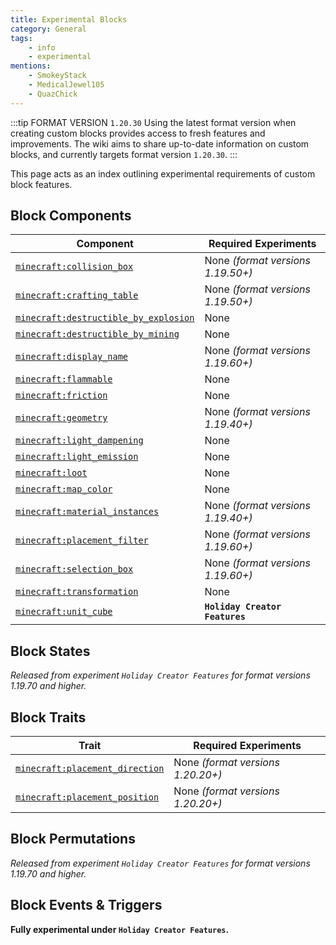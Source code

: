 ```yaml
---
title: Experimental Blocks
category: General
tags:
    - info
    - experimental
mentions:
    - SmokeyStack
    - MedicalJewel105
    - QuazChick
---
```


:::tip FORMAT VERSION `1.20.30`
Using the latest format version when creating custom blocks provides access to fresh features and improvements. The wiki aims to share up-to-date information on custom blocks, and currently targets format version `1.20.30`.
:::

This page acts as an index outlining experimental requirements of custom block features.

## Block Components

| Component                                                                                   | Required Experiments              |
| ------------------------------------------------------------------------------------------- | --------------------------------- |
| [`minecraft:collision_box`](/blocks/block-components#collision-box)                         | None _(format versions 1.19.50+)_ |
| [`minecraft:crafting_table`](/blocks/block-components#crafting-table)                       | None _(format versions 1.19.50+)_ |
| [`minecraft:destructible_by_explosion`](/blocks/block-components#destructible-by-explosion) | None                              |
| [`minecraft:destructible_by_mining`](/blocks/block-components#destructible-by-mining)       | None                              |
| [`minecraft:display_name`](/blocks/block-components#display-name)                           | None _(format versions 1.19.60+)_ |
| [`minecraft:flammable`](/blocks/block-components#flammable)                                 | None                              |
| [`minecraft:friction`](/blocks/block-components#friction)                                   | None                              |
| [`minecraft:geometry`](/blocks/block-components#geometry)                                   | None _(format versions 1.19.40+)_ |
| [`minecraft:light_dampening`](/blocks/block-components#light-dampening)                     | None                              |
| [`minecraft:light_emission`](/blocks/block-components#light-emission)                       | None                              |
| [`minecraft:loot`](/blocks/block-components#loot)                                           | None                              |
| [`minecraft:map_color`](/blocks/block-components#map-color)                                 | None                              |
| [`minecraft:material_instances`](/blocks/block-components#material-instances)               | None _(format versions 1.19.40+)_ |
| [`minecraft:placement_filter`](/blocks/block-components#placement-filter)                   | None _(format versions 1.19.60+)_ |
| [`minecraft:selection_box`](/blocks/block-components#selection-box)                         | None _(format versions 1.19.60+)_ |
| [`minecraft:transformation`](/blocks/block-components#transformation)                       | None                              |
| [`minecraft:unit_cube`](/blocks/block-components#unit-cube-experimental)                    | **`Holiday Creator Features`**    |

## Block States

_Released from experiment `Holiday Creator Features` for format versions 1.19.70 and higher._

## Block Traits

| Trait                                                                           | Required Experiments              |
| ------------------------------------------------------------------------------- | --------------------------------- |
| [`minecraft:placement_direction`](/blocks/block-components#placement-direction) | None _(format versions 1.20.20+)_ |
| [`minecraft:placement_position`](/blocks/block-components#placement-position)   | None _(format versions 1.20.20+)_ |

## Block Permutations

_Released from experiment `Holiday Creator Features` for format versions 1.19.70 and higher._

## Block Events & Triggers

**Fully experimental under `Holiday Creator Features`.**
